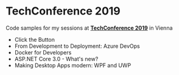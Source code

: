 # TechConference 2019

Code samples for my sessions at [**TechConference 2019**](https://www.techconference.at) in Vienna

* Click the Button
* From Development to Deployment: Azure DevOps
* Docker for Developers
* ASP.NET Core 3.0 - What's new?
* Making Desktop Apps modern: WPF and UWP
